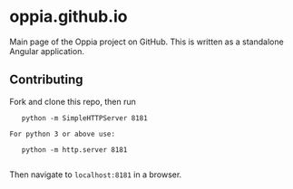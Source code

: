 # oppia.github.io

Main page of the Oppia project on GitHub. This is written as a standalone
Angular application.

## Contributing

Fork and clone this repo, then run

```
   python -m SimpleHTTPServer 8181

For python 3 or above use:
  
   python -m http.server 8181
   
```

Then navigate to `localhost:8181` in a browser.

